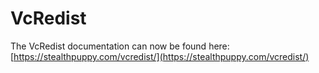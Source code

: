 # VcRedist

The VcRedist documentation can now be found here: [https://stealthpuppy.com/vcredist/](https://stealthpuppy.com/vcredist/)
